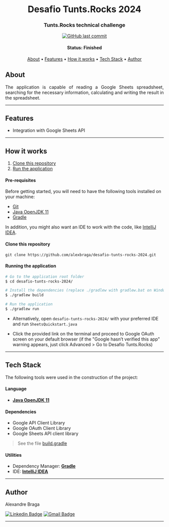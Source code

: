 <h1 align="center">
  Desafio Tunts.Rocks 2024
</h1>

<h3 align="center">
  Tunts.Rocks technical challenge
</h3>

<p align="center">
  <a href="https://github.com/alexbraga/parking-control/commits/master"><img alt="GitHub last commit" src="https://img.shields.io/github/last-commit/alexbraga/desafio-tunts-rocks-2024"></a>
</p>

<h4 align="center">
	 Status: Finished
</h4>

<p align="center">
 <a href="#about">About</a> •
 <a href="#features">Features</a> •
 <a href="#how-it-works">How it works</a> •
 <a href="#tech-stack">Tech Stack</a> •
 <a href="#author">Author</a> <!--•
 <a href="#license">License</a> -->
</p>

## About

<p align="justify">The application is capable of reading a Google Sheets spreadsheet, searching for the necessary information, calculating and writing the result in the spreadsheet.</p>

---

## Features

- Integration with Google Sheets API

---

## How it works

1. <a href="#clone-this-repository">Clone this repository</a>
2. <a href="#running-the-application">Run the application</a>

#### Pre-requisites

Before getting started, you will need to have the following tools installed on your machine:

- [Git](https://git-scm.com)
- [Java OpenJDK 11](https://www.oracle.com/java/technologies/downloads/)
- [Gradle](https://gradle.org/)

In addition, you might also want an IDE to work with the code, like
[IntelliJ IDEA](https://www.jetbrains.com/idea/).

#### Clone this repository

```
git clone https://github.com/alexbraga/desafio-tunts-rocks-2024.git
```

#### Running the application

```bash
# Go to the application root folder
$ cd desafio-tunts-rocks-2024/

# Install the dependencies (replace ./gradlew with gradlew.bat on Windows)
$ ./gradlew build

# Run the application
$ ./gradlew run
```

- Alternatively, open `desafio-tunts-rocks-2024/` with your preferred IDE and run `SheetsQuickstart.java`

- Click the provided link on the terminal and proceed to Google OAuth screen on your default browser (if the "Google hasn’t verified this app" warning appears, just click Advanced > Go to Desafio Tunts.Rocks)

---

## Tech Stack

The following tools were used in the construction of the project:

#### **Language**

- **[Java OpenJDK 11](https://www.oracle.com/java/technologies/downloads/)**

#### **Dependencies**

- Google API Client Library
- Google OAuth Client Library
- Google Sheets API client library

> See the file
> [build.gradle](https://github.com/alexbraga/desafio-tunts-rocks-2024/blob/master/build.gradle)

#### **Utilities**

- Dependency Manager: **[Gradle](https://gradle.org/)**
- IDE: **[IntelliJ IDEA](https://www.jetbrains.com/idea/)**

---

## Author

<p>Alexandre Braga</p>

[![Linkedin Badge](https://img.shields.io/badge/-Alexandre%20Braga-blue?style=flat-square&logo=Linkedin&logoColor=white)](https://www.linkedin.com/in/alexgbraga/)
[![Gmail Badge](https://img.shields.io/badge/-contato@alexbraga.com.br-c14438?style=flat-square&logo=Gmail&logoColor=white)](mailto:contato@alexbraga.com.br)

---

<!-- ## License

This project is under the [MIT License](./LICENSE). -->

